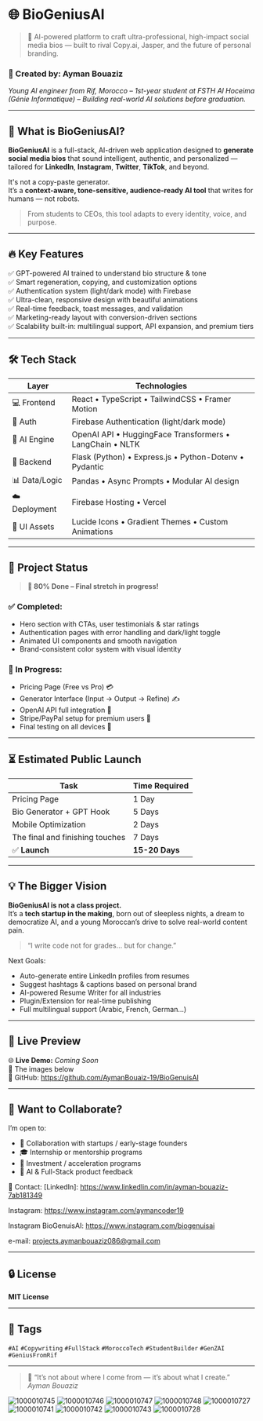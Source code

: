 # 🌐 BioGeniusAI

> 🚀 AI-powered platform to craft ultra-professional, high-impact social media bios — built to rival Copy.ai, Jasper, and the future of personal branding.

### 🧠 Created by: Ayman Bouaziz  
_Young AI engineer from Rif, Morocco – 1st-year student at FSTH Al Hoceima (Génie Informatique) – Building real-world AI solutions before graduation._

---

## 🎯 What is BioGeniusAI?

**BioGeniusAI** is a full-stack, AI-driven web application designed to **generate social media bios** that sound intelligent, authentic, and personalized — tailored for **LinkedIn**, **Instagram**, **Twitter**, **TikTok**, and beyond.

It's not a copy-paste generator.  
It’s a **context-aware, tone-sensitive, audience-ready AI tool** that writes for humans — not robots.

> From students to CEOs, this tool adapts to every identity, voice, and purpose.

---

## 🔥 Key Features

✅ GPT-powered AI trained to understand bio structure & tone  
✅ Smart regeneration, copying, and customization options  
✅ Authentication system (light/dark mode) with Firebase  
✅ Ultra-clean, responsive design with beautiful animations  
✅ Real-time feedback, toast messages, and validation  
✅ Marketing-ready layout with conversion-driven sections  
✅ Scalability built-in: multilingual support, API expansion, and premium tiers

---

## 🛠️ Tech Stack

| Layer        | Technologies                                                   |
|--------------|----------------------------------------------------------------|
| 💻 Frontend   | React • TypeScript • TailwindCSS • Framer Motion              |
| 🔐 Auth       | Firebase Authentication (light/dark mode)                     |
| 🧠 AI Engine  | OpenAI API • HuggingFace Transformers • LangChain • NLTK      |
| 🧪 Backend    | Flask (Python) • Express.js • Python-Dotenv • Pydantic        |
| 📊 Data/Logic | Pandas • Async Prompts • Modular AI design                    |
| ☁️ Deployment | Firebase Hosting • Vercel                                     |
| 🎨 UI Assets  | Lucide Icons • Gradient Themes • Custom Animations            |

---

## 🧪 Project Status

> **🚀 80% Done – Final stretch in progress!**

### ✅ Completed:
- Hero section with CTAs, user testimonials & star ratings  
- Authentication pages with error handling and dark/light toggle  
- Animated UI components and smooth navigation  
- Brand-consistent color system with visual identity  

### 🔧 In Progress:
- Pricing Page (Free vs Pro) 💳  
- Generator Interface (Input → Output → Refine) ✍️  
- OpenAI API full integration 🤖  
- Stripe/PayPal setup for premium users 💼  
- Final testing on all devices 📱

---

## ⏳ Estimated Public Launch

| Task                      | Time Required |
|---------------------------|---------------|
| Pricing Page              | 1 Day         |
| Bio Generator + GPT Hook | 5 Days        |
| Mobile Optimization       | 2 Days        |
| The final and finishing touches   |  7 Days        |
| ✅ **Launch**              | **15-20 Days**  |

---

## 💡 The Bigger Vision

**BioGeniusAI is not a class project.**  
It’s a **tech startup in the making**, born out of sleepless nights, a dream to democratize AI, and a young Moroccan’s drive to solve real-world content pain.

> “I write code not for grades… but for change.”

Next Goals:
- Auto-generate entire LinkedIn profiles from resumes  
- Suggest hashtags & captions based on personal brand  
- AI-powered Resume Writer for all industries  
- Plugin/Extension for real-time publishing  
- Full multilingual support (Arabic, French, German...)

---

## 👀 Live Preview

🌐 **Live Demo:** _Coming Soon_  
📸 The images below  
📂 GitHub:  https://github.com/AymanBouaiz-19/BioGenuisAI

---

## 💬 Want to Collaborate?

I’m open to:
- 🤝 Collaboration with startups / early-stage founders  
- 🎓 Internship or mentorship programs  
- 💼 Investment / acceleration programs  
- 🧠 AI & Full-Stack product feedback

📩 Contact: [LinkedIn]: https://www.linkedlin.com/in/ayman-bouaziz-7ab181349

Instagram: https://www.instagram.com/aymancoder19

Instagram BioGenuisAI: https://www.instagram.com/biogenuisai
                              
e-mail: projects.aymanbouaziz086@gmail.com

---

## 🔒 License

**MIT License**

---

## 🔖 Tags  
`#AI` `#Copywriting` `#FullStack` `#MoroccoTech` `#StudentBuilder` `#GenZAI` `#GeniusFromRif`

---

> 🧠 “It’s not about where I come from — it’s about what I create.”  
> *Ayman Bouaziz*


![1000010745](https://github.com/user-attachments/assets/6a1e7c42-bd8f-4c7b-9f12-721c73bb9d48)
![1000010746](https://github.com/user-attachments/assets/ccca0fd9-cbb2-4bc5-9e7c-9a2a256e5379)
![1000010747](https://github.com/user-attachments/assets/9948a912-1462-4742-9ffe-327e09cb6837)
![1000010748](https://github.com/user-attachments/assets/ea3a446d-a654-4af2-9f4a-441f505e3b48)
![1000010727](https://github.com/user-attachments/assets/500b6f35-9b1c-4a30-8587-1cea4b2289b7)
![1000010741](https://github.com/user-attachments/assets/8c950258-04bf-4836-a7be-2ac1423ba12d)
![1000010742](https://github.com/user-attachments/assets/75cbc226-0318-4536-abbc-a495c3e848f8)
![1000010743](https://github.com/user-attachments/assets/06fc0120-b064-425d-9c3b-53086600cafd)
![1000010728](https://github.com/user-attachments/assets/0db30341-2c79-4658-99f4-50c01375b02d)

